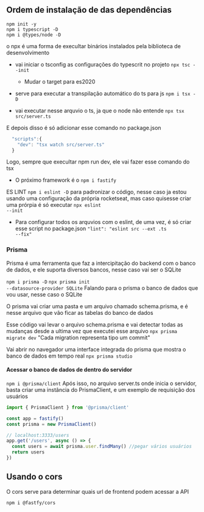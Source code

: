 ## Ordem de instalação de das dependências

<code>npm init -y</code>
<br />
<code>npm i typescript -D</code>
<br />
<code>npm i @types/node -D</code>

o npx é uma forma de execultar binários instalados pela biblioteca de desenvolvimento

- vai iniciar o tsconfig as configurações do typescrit no projeto
<code>npx tsc --init </code>

  - Mudar o target para es2020

- serve para executar a transpilação automático do ts para js
<code>npm i tsx -D</code>

- vai executar nesse arquvio o ts, ja que o node não entende
<code>npx tsx src/server.ts</code>

E depois disso é só adicionar esse comando no package.json

```js
  "scripts":{
    "dev": "tsx watch src/server.ts"
  }
```

Logo, sempre que execultar npm run dev, ele vai fazer esse comando do tsx

- O próximo framework é o <code>npm i fastify</code>

ES LINT <code>npm i eslint -D</code> para padronizar o código, nesse caso ja estou usando uma configuração da própria rocketseat, mas caso quisesse criar uma prórpia é só executar <code>npx eslint --init</code>

- Para configurar todos os arquvios com o eslint, de uma vez, é só criar esse script no package.json <code>"lint": "eslint src --ext .ts --fix"</code>


### Prisma

Prisma é uma ferramenta que faz a intercipitação do backend com o banco de dados, e ele suporta diversos bancos, nesse caso vai ser o SQLite

<code>npm i prisma -D</code>
<code>npx prisma init --datasource-provider SQLite</code> Falando para o prisma o banco de dados que vou usar, nesse caso o SQLite

O prisma vai criar uma pasta e um arquivo chamado schema.prisma, e é nesse arquivo que vão ficar as tabelas do banco de dados

Esse código vai levar o arquivo schema.prisma e vai detectar todas as mudanças desde a ultima vez que executei esse arquivo
<code>npx prisma migrate dev</code>
"Cada migration representa tipo um commit"

Vai abrir no navegador uma interface integrada do prisma que mostra o banco de dados em tempo real
<code>npx prisma studio</code>


#### Acessar o banco de dados de dentro do servidor
<code>npm i @prisma/client</code>
Após isso, no arquivo server.ts onde inicia o servidor, basta criar uma instância do PrismaClient, e um exemplo de requisição dos usuários

```ts
import { PrismaClient } from '@prisma/client'

const app = fastify()
const prisma = new PrismaClient()

// localhost:3333/users
app.get('/users', async () => {
  const users = await prisma.user.findMany() //pegar vários usuários
  return users
})
```

## Usando o cors
O cors serve para determinar quais url de frontend podem acessar a API

<code>npm i @fastfy/cors</code>